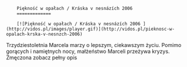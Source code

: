 
        Piękność w opałach / Kráska v nesnázích 2006 
        =============
        
        [![Piękność w opałach / Kráska v nesnázích 2006 ](http://vidos.pl/images/player.gif)](http://vidos.pl/pieknosc-w-opalach-krska-v-nesnzch-2006)
        
        
 Trzydziestoletnia Marcela marzy o lepszym, ciekawszym życiu. Pomimo gorących i namiętnych nocy, małżeństwo Marceli przeżywa kryzys. Zmęczona zobacz pełny opis
    